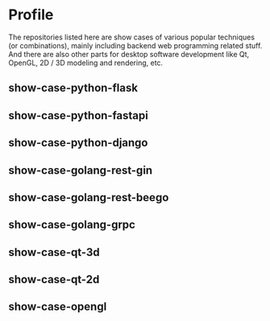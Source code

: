﻿# Profile

The repositories listed here are show cases of various popular techniques (or combinations), mainly including backend web programming related stuff. And there are also other parts for desktop software development like Qt, OpenGL, 2D / 3D modeling and rendering, etc.

## show-case-python-flask

## show-case-python-fastapi

## show-case-python-django

## show-case-golang-rest-gin

## show-case-golang-rest-beego

## show-case-golang-grpc

## show-case-qt-3d

## show-case-qt-2d

## show-case-opengl

